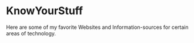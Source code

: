 # KnowYourStuff
Here are some of my favorite Websites and Information-sources for certain areas of technology.
